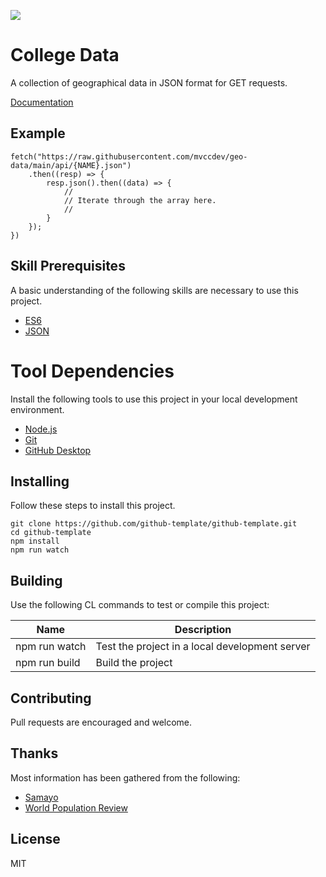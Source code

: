 ![](https://img.shields.io/static/v1?label=category&message=json&color=red)

# College Data

A collection of geographical data in JSON format for GET requests.

[Documentation](doc/toc.md)

## Example

	fetch("https://raw.githubusercontent.com/mvccdev/geo-data/main/api/{NAME}.json")
		.then((resp) => {
			resp.json().then((data) => {
				//
				// Iterate through the array here.
				//
			}
		});
	})

## Skill Prerequisites

A basic understanding of the following skills are necessary to use this project.

* [ES6](https://developer.mozilla.org/en-US/docs/Web/JavaScript)
* [JSON](https://developer.mozilla.org/en-US/docs/Web/JavaScript/Reference/Global_Objects/JSON)

# Tool Dependencies

Install the following tools to use this project in your local development environment.

* [Node.js](https://nodejs.org/)
* [Git](https://git-scm.com/)
* [GitHub Desktop](https://desktop.github.com/)

## Installing

Follow these steps to install this project.

	git clone https://github.com/github-template/github-template.git
	cd github-template
	npm install
	npm run watch

## Building

Use the following CL commands to test or compile this project:

| Name          | Description                                          |
| ------------- | ---------------------------------------------------- |
| npm run watch | Test the project in a local development server       |
| npm run build | Build the project                                    |

## Contributing

Pull requests are encouraged and welcome.

## Thanks

Most information has been gathered from the following:

* [Samayo](https://github.com/samayo/country-json/)
* [World Population Review](https://worldpopulationreview.com/)

## License

MIT
